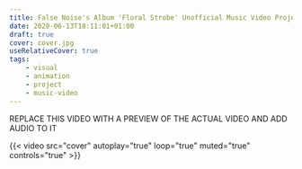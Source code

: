 ```yaml
---
title: False Noise's Album 'Floral Strobe' Unofficial Music Video Project
date: 2020-06-13T18:11:01+01:00
draft: true
cover: cover.jpg
useRelativeCover: true
tags: 
    - visual
    - animation
    - project
    - music-video
---
```


REPLACE THIS VIDEO WITH A PREVIEW OF THE ACTUAL VIDEO AND ADD AUDIO TO IT

{{< video src="cover" autoplay="true" loop="true" muted="true" controls="true" >}}